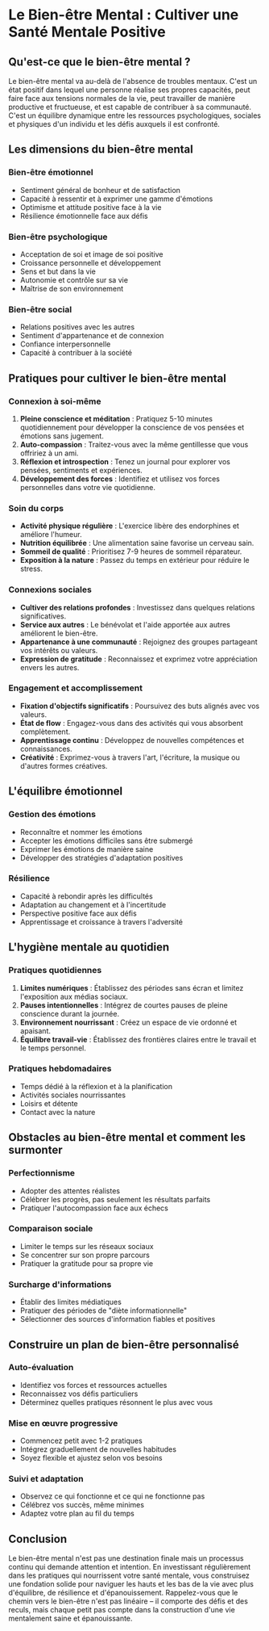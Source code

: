 # Le Bien-être Mental : Cultiver une Santé Mentale Positive

## Qu'est-ce que le bien-être mental ?

Le bien-être mental va au-delà de l'absence de troubles mentaux. C'est un état positif dans lequel une personne réalise ses propres capacités, peut faire face aux tensions normales de la vie, peut travailler de manière productive et fructueuse, et est capable de contribuer à sa communauté. C'est un équilibre dynamique entre les ressources psychologiques, sociales et physiques d'un individu et les défis auxquels il est confronté.

## Les dimensions du bien-être mental

### Bien-être émotionnel
- Sentiment général de bonheur et de satisfaction
- Capacité à ressentir et à exprimer une gamme d'émotions
- Optimisme et attitude positive face à la vie
- Résilience émotionnelle face aux défis

### Bien-être psychologique
- Acceptation de soi et image de soi positive
- Croissance personnelle et développement
- Sens et but dans la vie
- Autonomie et contrôle sur sa vie
- Maîtrise de son environnement

### Bien-être social
- Relations positives avec les autres
- Sentiment d'appartenance et de connexion
- Confiance interpersonnelle
- Capacité à contribuer à la société

## Pratiques pour cultiver le bien-être mental

### Connexion à soi-même
1. **Pleine conscience et méditation** : Pratiquez 5-10 minutes quotidiennement pour développer la conscience de vos pensées et émotions sans jugement.
2. **Auto-compassion** : Traitez-vous avec la même gentillesse que vous offririez à un ami.
3. **Réflexion et introspection** : Tenez un journal pour explorer vos pensées, sentiments et expériences.
4. **Développement des forces** : Identifiez et utilisez vos forces personnelles dans votre vie quotidienne.

### Soin du corps
- **Activité physique régulière** : L'exercice libère des endorphines et améliore l'humeur.
- **Nutrition équilibrée** : Une alimentation saine favorise un cerveau sain.
- **Sommeil de qualité** : Prioritisez 7-9 heures de sommeil réparateur.
- **Exposition à la nature** : Passez du temps en extérieur pour réduire le stress.

### Connexions sociales
- **Cultiver des relations profondes** : Investissez dans quelques relations significatives.
- **Service aux autres** : Le bénévolat et l'aide apportée aux autres améliorent le bien-être.
- **Appartenance à une communauté** : Rejoignez des groupes partageant vos intérêts ou valeurs.
- **Expression de gratitude** : Reconnaissez et exprimez votre appréciation envers les autres.

### Engagement et accomplissement
- **Fixation d'objectifs significatifs** : Poursuivez des buts alignés avec vos valeurs.
- **État de flow** : Engagez-vous dans des activités qui vous absorbent complètement.
- **Apprentissage continu** : Développez de nouvelles compétences et connaissances.
- **Créativité** : Exprimez-vous à travers l'art, l'écriture, la musique ou d'autres formes créatives.

## L'équilibre émotionnel

### Gestion des émotions
- Reconnaître et nommer les émotions
- Accepter les émotions difficiles sans être submergé
- Exprimer les émotions de manière saine
- Développer des stratégies d'adaptation positives

### Résilience
- Capacité à rebondir après les difficultés
- Adaptation au changement et à l'incertitude
- Perspective positive face aux défis
- Apprentissage et croissance à travers l'adversité

## L'hygiène mentale au quotidien

### Pratiques quotidiennes
1. **Limites numériques** : Établissez des périodes sans écran et limitez l'exposition aux médias sociaux.
2. **Pauses intentionnelles** : Intégrez de courtes pauses de pleine conscience durant la journée.
3. **Environnement nourrissant** : Créez un espace de vie ordonné et apaisant.
4. **Équilibre travail-vie** : Établissez des frontières claires entre le travail et le temps personnel.

### Pratiques hebdomadaires
- Temps dédié à la réflexion et à la planification
- Activités sociales nourrissantes
- Loisirs et détente
- Contact avec la nature

## Obstacles au bien-être mental et comment les surmonter

### Perfectionnisme
- Adopter des attentes réalistes
- Célébrer les progrès, pas seulement les résultats parfaits
- Pratiquer l'autocompassion face aux échecs

### Comparaison sociale
- Limiter le temps sur les réseaux sociaux
- Se concentrer sur son propre parcours
- Pratiquer la gratitude pour sa propre vie

### Surcharge d'informations
- Établir des limites médiatiques
- Pratiquer des périodes de "diète informationnelle"
- Sélectionner des sources d'information fiables et positives

## Construire un plan de bien-être personnalisé

### Auto-évaluation
- Identifiez vos forces et ressources actuelles
- Reconnaissez vos défis particuliers
- Déterminez quelles pratiques résonnent le plus avec vous

### Mise en œuvre progressive
- Commencez petit avec 1-2 pratiques
- Intégrez graduellement de nouvelles habitudes
- Soyez flexible et ajustez selon vos besoins

### Suivi et adaptation
- Observez ce qui fonctionne et ce qui ne fonctionne pas
- Célébrez vos succès, même minimes
- Adaptez votre plan au fil du temps

## Conclusion

Le bien-être mental n'est pas une destination finale mais un processus continu qui demande attention et intention. En investissant régulièrement dans les pratiques qui nourrissent votre santé mentale, vous construisez une fondation solide pour naviguer les hauts et les bas de la vie avec plus d'équilibre, de résilience et d'épanouissement. Rappelez-vous que le chemin vers le bien-être n'est pas linéaire – il comporte des défis et des reculs, mais chaque petit pas compte dans la construction d'une vie mentalement saine et épanouissante.